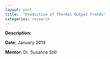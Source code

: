 ```yaml
---
layout: post
title:  "Prediction of Thermal Output Trends"
categories: research
---
```


**Description:**

**Date:** January 2019

**Mentor:** Dr. Susanne Still
